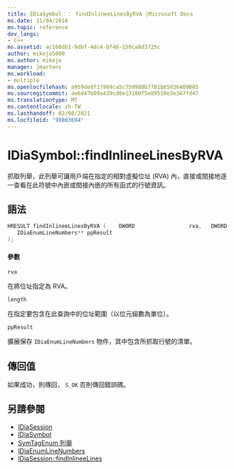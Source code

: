 ```yaml
---
title: IDiaSymbol：： findInlineeLinesByRVA |Microsoft Docs
ms.date: 11/04/2016
ms.topic: reference
dev_langs:
- C++
ms.assetid: ac108db1-9dbf-4dc4-bf48-159ca8d3725c
author: mikejo5000
ms.author: mikejo
manager: jmartens
ms.workload:
- multiple
ms.openlocfilehash: a959de9f17969ca5c759988b7781b65936409005
ms.sourcegitcommit: ae6d47b09a439cd0e13180f5e89510e3e347fd47
ms.translationtype: MT
ms.contentlocale: zh-TW
ms.lasthandoff: 02/08/2021
ms.locfileid: "99863694"
---
```

# <a name="idiasymbolfindinlineelinesbyrva"></a>IDiaSymbol::findInlineeLinesByRVA
抓取列舉，此列舉可讓用戶端在指定的相對虛擬位址 (RVA) 內，直接或間接地逐一查看在此符號中內嵌或間接內嵌的所有函式的行號資訊。

## <a name="syntax"></a>語法

```C++
HRESULT findInlineeLinesByRVA (    DWORD                 rva,   DWORD                 length,
   IDiaEnumLineNumbers** ppResult
);
```

#### <a name="parameters"></a>參數
 `rva`

在將位址指定為 RVA。

 `length`

在指定要包含在此查詢中的位址範圍（以位元組數為單位）。

 `ppResult`

擴展保存 `IDiaEnumLineNumbers` 物件，其中包含所抓取行號的清單。

## <a name="return-value"></a>傳回值
 如果成功，則傳回， `S_OK` 否則傳回錯誤碼。

## <a name="see-also"></a>另請參閱
- [IDiaSession](../../debugger/debug-interface-access/idiasession.md)
- [IDiaSymbol](../../debugger/debug-interface-access/idiasymbol.md)
- [SymTagEnum 列舉](../../debugger/debug-interface-access/symtagenum.md)
- [IDiaEnumLineNumbers](../../debugger/debug-interface-access/idiaenumlinenumbers.md)
- [IDiaSession::findInlineeLines](../../debugger/debug-interface-access/idiasession-findinlineelines.md)